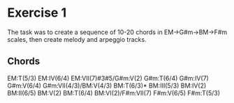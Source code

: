 # Exercise 1
The task was to create a sequence of 10-20 chords in EM→G#m→BM→F#m scales, then create melody and arpeggio tracks.

## Chords
EM:T(5/3) 	EM:IV(6/4) 	EM:VII(7)#3#5/G#m:V(2)	G#m:T(6/4)
G#m:IV(7) 	G#m:V(6/4) 	G#m:VII(4/3)/BM:V(4/3)	BM:T(6/3)*
BM:III(5/3) 	BM:IV(2)	BM:II(6/5) 	BM:V(2)
BM:T(6/4) 	BM:VI(2)/F#m:VII(7)	F#m:V(6/5) 	F#m:T(5/3)